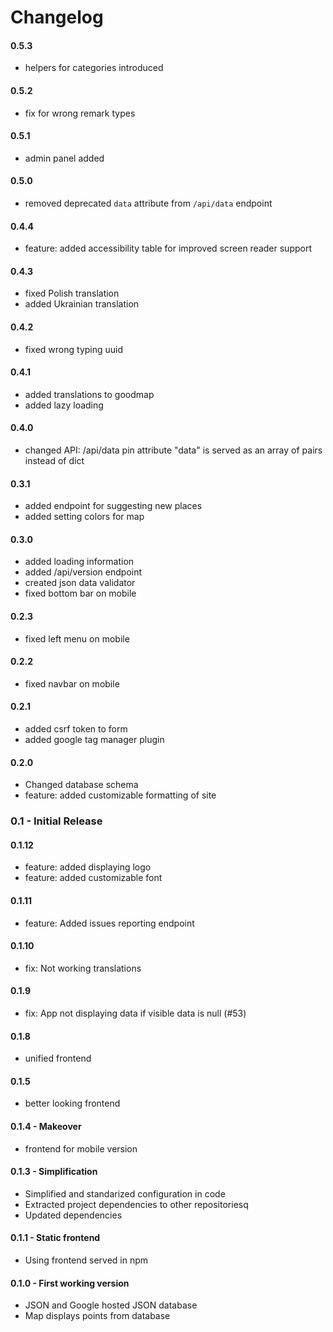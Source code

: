 # Changelog

#### 0.5.3
  * helpers for categories introduced

#### 0.5.2
  * fix for wrong remark types

#### 0.5.1
  * admin panel added

#### 0.5.0
  * removed deprecated `data` attribute from `/api/data` endpoint

#### 0.4.4
  * feature: added accessibility table for improved screen reader support

#### 0.4.3
  * fixed Polish translation
  * added Ukrainian translation

#### 0.4.2
  * fixed wrong typing uuid

#### 0.4.1
  * added translations to goodmap
  * added lazy loading

#### 0.4.0
  * changed API: /api/data pin attribute "data" is served as an array of pairs instead of dict

#### 0.3.1
  * added endpoint for suggesting new places
  * added setting colors for map

#### 0.3.0
  * added loading information
  * added /api/version endpoint
  * created json data validator
  * fixed bottom bar on mobile

#### 0.2.3
  * fixed left menu on mobile

#### 0.2.2
  * fixed navbar on mobile

#### 0.2.1
  * added csrf token to form
  * added google tag manager plugin

#### 0.2.0
  * Changed database schema
  * feature: added customizable formatting of site

### 0.1 - Initial Release

#### 0.1.12
  * feature: added displaying logo
  * feature: added customizable font

#### 0.1.11
  * feature: Added issues reporting endpoint

#### 0.1.10
  * fix: Not working translations

#### 0.1.9
  * fix: App not displaying data if visible data is null (#53)

#### 0.1.8
  * unified frontend

#### 0.1.5
  * better looking frontend

#### 0.1.4 - Makeover
  * frontend for mobile version

#### 0.1.3 - Simplification
  * Simplified and standarized configuration in code
  * Extracted project dependencies to other repositoriesq
  * Updated dependencies

#### 0.1.1 - Static frontend
  * Using frontend served in npm  

#### 0.1.0 - First working version
 * JSON and Google hosted JSON database
 * Map displays points from database
